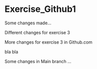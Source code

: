 # Exercise_Github1

Some changes made...

Different changes for exercise 3

More changes for exercise 3 in Github.com

bla bla



Some changes in Main branch ...